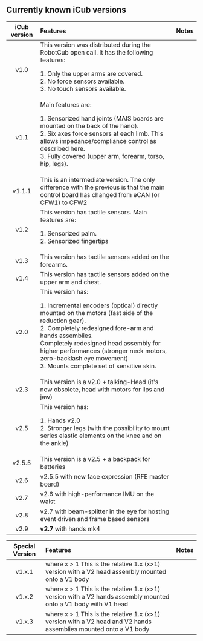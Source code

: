 ## Currently known iCub versions

| iCub version | Features | Notes | 
| :--: | :--| :--| 
| v1.0	| This version was distributed during the RobotCub open call. It has the following features: <p> 1. Only the upper arms are covered. <br> 2. No force sensors available. <br> 3. No touch sensors available. </p> | | 
| v1.1 |	Main features are: <p> 1. Sensorized hand joints (MAIS boards are mounted on the back of the hand). <br> 2. Six axes force sensors at each limb. This allows impedance/compliance control as described here.<br> 3. Fully covered (upper arm, forearm, torso, hip, legs). | |
|v1.1.1	| This is an intermediate version. The only difference with the previous is that the main control board has changed from eCAN (or CFW1) to CFW2 | |
| v1.2 |	This version has tactile sensors. Main features are: <p> 1. Sensorized palm.<br> 2. Sensorized fingertips </p>| |
| v1.3 |	This version has tactile sensors added on the forearms. | |
| v1.4 |	This version has tactile sensors added on the upper arm and chest. | |
| v2.0 |	This version has: <p> 1. Incremental encoders (optical) directly mounted on the motors (fast side of the reduction gear). <br> 2. Completely redesigned fore-arm and hands assemblies. <br> Completely redesigned head assembly for higher performances (stronger neck motors, zero-backlash eye movement) <br> 3. Mounts complete set of sensitive skin.
| v2.3 |	This version is a v2.0 + talking-Head (it's now obsolete, head with motors for lips and jaw) | |
| v2.5 | This version has: <p>  1. Hands v2.0 <br> 2. Stronger legs (with the possibility to mount series elastic elements on the knee and on the ankle) <br>   | 
| v2.5.5| This version is a v2.5 + a backpack for batteries | | 
| v2.6 | v2.5.5 with new face expression (RFE master board) | |
| v2.7 | v2.6 with high-performance IMU on the waist | |
| v2.8 | v2.7 with beam-splitter in the eye for hosting event driven and frame based sensors | |
| v2.9 | **v2.7** with hands mk4 | |   

|Special Version |	Features | Notes |
| :---:| :---| :---|
| v1.x.1 | where x > 1 This is the relative 1.x (x>1) version with a V2 head assembly mounted onto a V1 body | |
| v1.x.2 | where x > 1 This is the relative 1.x (x>1) version with a V2 hands assembly mounted onto a V1 body with V1 head | | 
| v1.x.3 | where x > 1 This is the relative 1.x (x>1) version with a V2 head and V2 hands assemblies mounted onto a V1 body  | | 
